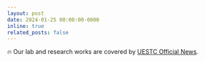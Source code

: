 ```yaml
---
layout: post
date: 2024-01-25 00:00:00-0000
inline: true
related_posts: false
---
```


:fire: Our lab and research works are covered by [UESTC Official News](https://news.uestc.edu.cn/?n=UestcNews.Front.DocumentV2.ArticlePage&Id=91461).
